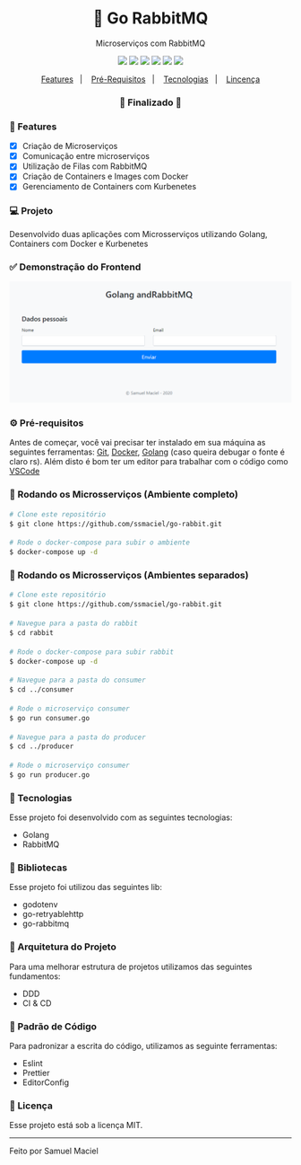 <h1 align="center">
    🚀 Go RabbitMQ
</h1>

<p align="center">Microserviços com RabbitMQ</p>

<p align="center">
  <img src="https://img.shields.io/static/v1?label=golang&message=1.15&color=7fd5ea&logo=go" />
  <img src="https://img.shields.io/static/v1?label=golang&message=1.15&color=FF6600&logo=rabbitmq" />
  <img src="https://img.shields.io/static/v1?label=docker&message=19.03.13&color=0073ec&logo=docker" />
  <img src="https://img.shields.io/static/v1?label=kubernets&message=19.03.13&color=326CE5&logo=kubernetes" />
  <img src="https://img.shields.io/badge/last%20commit-november-important" />
  <img src="https://img.shields.io/badge/license-MIT-success"/>
</p>

<p align="center">
  <a href="#-features">Features</a>&nbsp;&nbsp;&nbsp;|&nbsp;&nbsp;&nbsp;
  <a href="#-pré-requisitos">Pré-Requisitos</a>&nbsp;&nbsp;&nbsp;|&nbsp;&nbsp;&nbsp;
  <a href="#-tecnologias">Tecnologias</a>&nbsp;&nbsp;&nbsp;|&nbsp;&nbsp;&nbsp;
  <a href="#-licença">Lincença</a>
</p>

<h3 align="center"> 
🚧  Finalizado  🚧
</h3>

### 📎 Features 

- [x] Criação de Microserviços
- [x] Comunicação entre microserviços
- [x] Utilização de Filas com RabbitMQ
- [x] Criação de Containers e Images com Docker
- [x] Gerenciamento de Containers com Kurbenetes

### 💻 Projeto

Desenvolvido duas aplicações com Microsserviços utilizando Golang, Containers com Docker e Kurbenetes

### ✅ Demonstração do Frontend
<img src="https://github.com/ssmaciel/go-rabbit/blob/main/asserts/front-end.png" />

### ⚙ Pré-requisitos

Antes de começar, você vai precisar ter instalado em sua máquina as seguintes ferramentas:
[Git](https://git-scm.com), [Docker](https://www.docker.com/), [Golang](https://golang.org/) (caso queira debugar o fonte é claro rs).
Além disto é bom ter um editor para trabalhar com o código como [VSCode](https://code.visualstudio.com/)


### 📙 Rodando os Microsserviços (Ambiente completo)

```bash
# Clone este repositório
$ git clone https://github.com/ssmaciel/go-rabbit.git

# Rode o docker-compose para subir o ambiente
$ docker-compose up -d

```

### 📗 Rodando os Microsserviços (Ambientes separados)

```bash
# Clone este repositório
$ git clone https://github.com/ssmaciel/go-rabbit.git

# Navegue para a pasta do rabbit
$ cd rabbit

# Rode o docker-compose para subir rabbit
$ docker-compose up -d

# Navegue para a pasta do consumer
$ cd ../consumer

# Rode o microserviço consumer
$ go run consumer.go

# Navegue para a pasta do producer
$ cd ../producer

# Rode o microserviço consumer
$ go run producer.go
```

### 🚀 Tecnologias

Esse projeto foi desenvolvido com as seguintes tecnologias:

- Golang
- RabbitMQ

### 📕 Bibliotecas

Esse projeto foi utilizou das seguintes lib:

- godotenv
- go-retryablehttp
- go-rabbitmq

### 📙 Arquitetura do Projeto

Para uma melhorar estrutura de projetos utilizamos das seguintes fundamentos:

- DDD
- CI & CD

###  📘 Padrão de Código

Para padronizar a escrita do código, utilizamos as seguinte ferramentas:

- Eslint
- Prettier
- EditorConfig


### 📝 Licença

Esse projeto está sob a licença MIT.

<hr/>

Feito por Samuel Maciel
